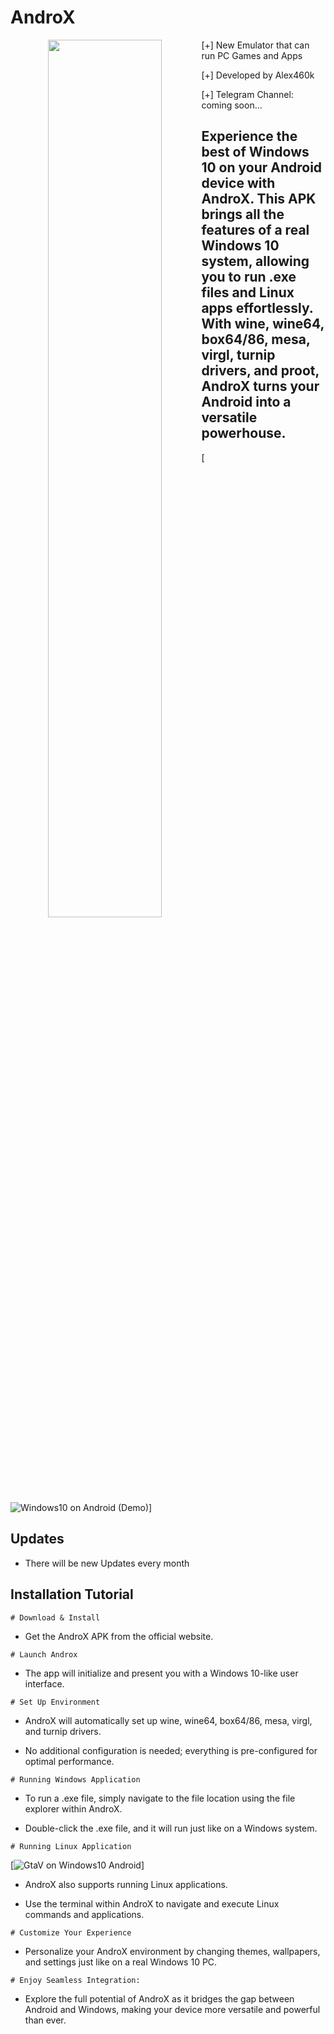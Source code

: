 # AndroX
<p align="center">
   <img src="https://i.postimg.cc/cLq7t9pb/e26978f3-0806-46ee-b9eb-bd536f2451b3.jpg" style="width: 60%;" align="left"; />
</p>

[+] New Emulator that can run PC Games and Apps

[+] Developed by Alex460k

[+] Telegram Channel: coming soon...

## Experience the best of Windows 10 on your Android device with AndroX. This APK brings all the features of a real Windows 10 system, allowing you to run .exe files and Linux apps effortlessly. With wine, wine64, box64/86, mesa, virgl, turnip drivers, and proot, AndroX turns your Android into a versatile powerhouse.

[![Windows10 on Android (Demo)](https://i.postimg.cc/vH15GKWY/IMG-20250206-120750-613.jpg)]

## Updates 
- There will be new Updates every month

## Installation Tutorial
```
# Download & Install
```
- Get the AndroX APK from the official website.
```
# Launch Androx
```
- The app will initialize and present you with a Windows 10-like user interface.
```
# Set Up Environment
```
- AndroX will automatically set up wine, wine64, box64/86, mesa, virgl, and turnip drivers.

- No additional configuration is needed; everything is pre-configured for optimal performance.
```
# Running Windows Application
```
- To run a .exe file, simply navigate to the file location using the file explorer within AndroX.

- Double-click the .exe file, and it will run just like on a Windows system.
```
# Running Linux Application
```
[![GtaV on Windows10 Android](https://i.postimg.cc/gkf8jKDv/IMG-20250206-120752-986.jpg)]

- AndroX also supports running Linux applications.

- Use the terminal within AndroX to navigate and execute Linux commands and applications.
```
# Customize Your Experience
```
- Personalize your AndroX environment by changing themes, wallpapers, and settings just like on a real Windows 10 PC.
```
# Enjoy Seamless Integration:
```
- Explore the full potential of AndroX as it bridges the gap between Android and Windows, making your device more versatile and powerful than ever.
